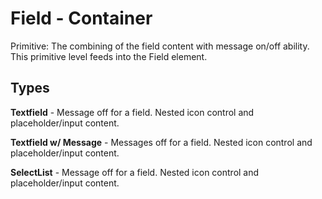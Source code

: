 # Field - Container

Primitive: The combining of the field content with message on/off ability. This primitive level feeds into the Field element.

## Types

**Textfield** - Message off for a field. Nested icon control and placeholder/input content.

**Textfield w/ Message** - Messages off for a field. Nested icon control and placeholder/input content.

**SelectList** - Message off for a field. Nested icon control and placeholder/input content.

